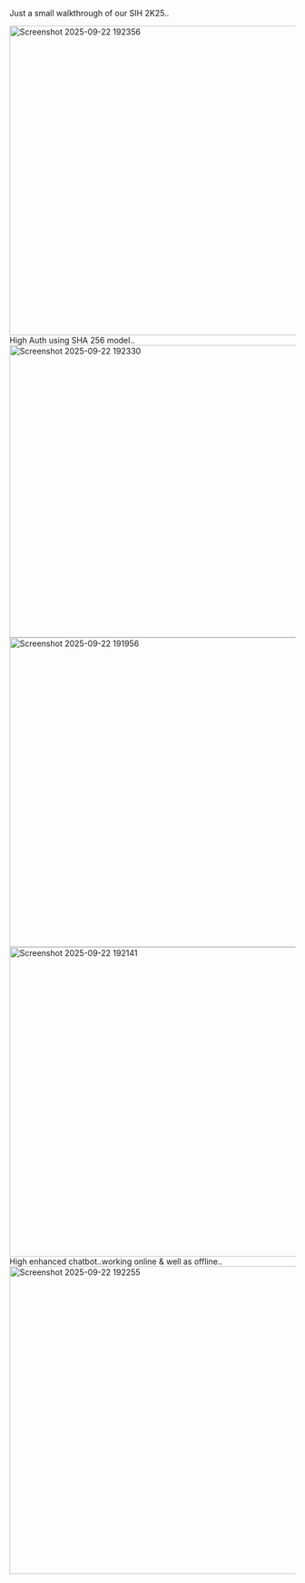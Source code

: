 Just a small walkthrough of our SIH 2K25..

<img width="965" height="545" alt="Screenshot 2025-09-22 192356" src="https://github.com/user-attachments/assets/e0ef11db-dc75-492f-8435-ddb7b88cc481" />
High Auth using SHA 256 model..
<img width="965" height="515" alt="Screenshot 2025-09-22 192330" src="https://github.com/user-attachments/assets/6ca6e062-ce6c-49a8-b532-701346502eb8" />
<img width="965" height="545" alt="Screenshot 2025-09-22 191956" src="https://github.com/user-attachments/assets/366a270b-b99e-4f3a-bac3-e608e445f461" />
<img width="965" height="545" alt="Screenshot 2025-09-22 192141" src="https://github.com/user-attachments/assets/cbc6d389-8b07-418a-8506-377554bf9e1a" />
High enhanced chatbot..working online & well as offline..
<img width="962" height="542" alt="Screenshot 2025-09-22 192255" src="https://github.com/user-attachments/assets/9b96d399-b742-47d2-aa19-8ecb9c7dd4b3" />
